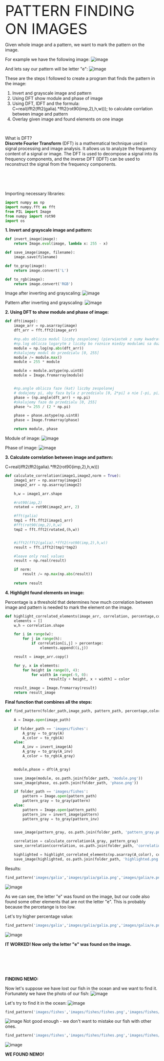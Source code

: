 <font size="12">
PATTERN FINDING ON IMAGES
</font>

<br>

Given whole image and a pattern, we want to mark the pattern on the image.

For example we have the following image:
![image](images/galia/galia.png)

And lets say our pattern will be letter "e":
![image](images/galia/e.png)



These are the steps I followed to create a program that finds the pattern in the image:
<ol>
<li>Invert and grayscale image and pattern</li>
<li>Using DFT show module and phase of image</li>
<li>Using DFT, IDFT and the formula: C=real(ifft2(fft2(galia).*fft2(rot90(imp,2),h,w))); to calculate corrlation between image and pattern</li>
<li>Overlay given image and found elements on one image</li>
</ol> 


<br>

What is DFT?
<br>
__Discrete Fourier Transform__ (DFT) is a mathematical technique used in signal processing and image analysis. It allows us to analyze the frequency content of a signal or image. The DFT is used to decompose a signal into its frequency components, and the inverse DFT (IDFT) can be used to reconstruct the signal from the frequency components.

<br>
<br>
<br>

Importing necessary libraries:
```python
import numpy as np
import numpy.fft as fft
from PIL import Image
from numpy import rot90
import os
```


__1. Invert and grayscale image and pattern:__

```python
def invert_image(image):
    return Image.eval(image, lambda x: 255 - x)

def save_image(image, filename):
    image.save(filename)

def to_gray(image):
    return image.convert('L')

def to_rgb(image):
    return image.convert('RGB')
```
Image after inverting and grayscaling:
![image](images/galia/galia_gray.png)

Pattern after inverting and grayscaling:
![image](images/galia/pattern_gray.png)



__2. Using DFT to show module and phase of image:__

```python
def dft(image):
    image_arr = np.asarray(image)
    dft_arr = fft.fft2(image_arr)

    #np.abs oblicza modul liczby zespolonej (pierwiastek z sumy kwadratow czesci rzeczywistej i urojonej)
    #np.log oblicza logarytm z liczby bo roznice miedzy modulami sa duze
    module = np.log(np.abs(dft_arr))
    #skalujemy modul do przedzialu [0, 255]
    module /= module.max()
    module = 255 * module

    module = module.astype(np.uint8)
    module = Image.fromarray(module)


    #np.angle oblicza faze (kat) liczby zespolonej
    # dodajemy pi, aby faza byla z przedzialu [0, 2*pi] a nie [-pi, pi]
    phase = (np.angle(dft_arr) + np.pi)
    #skalujemy faze do przedzialu [0, 255]
    phase *= 255 / (2 * np.pi)

    phase = phase.astype(np.uint8)
    phase = Image.fromarray(phase)

    return module, phase
```

Module of image:
![image](images/galia/module.png)

Phase of image:
![image](images/galia/phase.png)

__3. Calculate correlation between image and pattern:__

C=real(ifft2(fft2(galia).*fft2(rot90(imp,2),h,w)))

```python
def calculate_correlation(image1,image2,norm = True):
    image1_arr = np.asarray(image1)
    image2_arr = np.asarray(image2)

    h,w = image1_arr.shape

    #rot90(imp,2)
    rotated = rot90(image2_arr, 2)

    #fft(galia)
    tmp1 = fft.fft2(image1_arr)
    #fft(rot90(imp,2),h,w)
    tmp2 = fft.fft2(rotated,(h,w))


    #ifft2(fft2(galia).*fft2(rot90(imp,2),h,w))
    result = fft.ifft2(tmp1*tmp2)

    #leave only real values
    result = np.real(result)

    if norm:
        result /= np.max(np.abs(result))
    
    return result
```

__4. Highlight found elements on image:__


Percentage is a threshold that determines how much correlation between image and pattern is needed to mark the element on the image.

```python
def highlight_correlated_elements(image_arr, correlation, percentage,color):
    elements = []
    w,h = correlation.shape

    for i in range(w):
        for j in range(h):
            if correlation[i,j] > percentage:
                elements.append((i,j))

    result = image_arr.copy()

    for y, x in elements:
        for height in range(0, 4):
            for width in range(-9, 0):
                    result[y + height, x + width] = color

    result_image = Image.fromarray(result)
    return result_image
```

__Final function that combines all the steps:__

```python
def find_pattern(folder_path,image_path, pattern_path, percentage,color):

    A = Image.open(image_path)

    if folder_path == 'images/fishes':
        A_gray = to_gray(A)
        A_color = to_rgb(A)
    else:
        A_inv = invert_image(A)
        A_gray = to_gray(A_inv)
        A_color = to_rgb(A_gray)
        

    module,phase = dft(A_gray)    

    save_image(module, os.path.join(folder_path, 'module.png'))
    save_image(phase, os.path.join(folder_path, 'phase.png'))

    if folder_path == 'images/fishes':
        pattern = Image.open(pattern_path)
        pattern_gray = to_gray(pattern)
    else:
        pattern = Image.open(pattern_path)
        pattern_inv = invert_image(pattern)
        pattern_gray = to_gray(pattern_inv)
        

    save_image(pattern_gray, os.path.join(folder_path, 'pattern_gray.png'))

    correlation = calculate_correlation(A_gray, pattern_gray)
    save_correlation(correlation, os.path.join(folder_path, 'correlation.png'))

    highlighted = highlight_correlated_elements(np.asarray(A_color), correlation,percentage,color)
    save_image(highlighted, os.path.join(folder_path, 'highlighted.png'))
```

Results:
```python
find_pattern('images/galia','images/galia/galia.png','images/galia/e.png',0.80,RED)
```

![image](images/galia/highlighted1.png)

As we can see, the letter "e" was found on the image, but our code also found some other elements that are not the letter "e". This is probably because the percetange is too low.

Let's try higher percentage value:
```python
find_pattern('images/galia','images/galia/galia.png','images/galia/e.png',0.95,RED)
```

![image](images/galia/highlighted2.png)

__IT WORKED! Now only the letter "e" was found on the image.__

<br>
<br>
<br>
<br>

__FINDING NEMO:__

Now let's suppose we have lost our fish in the ocean and we want to find it. 
Fortunately we have the photo of our fish:
![image](images/fishes/fish1_color.png)

Let's try to find it in the ocean:
![image](images/fishes/fishes.png)

```python
find_pattern('images/fishes','images/fishes/fishes.png','images/fishes/fish1_color.png',0.7,RED)
```
![image](images/fishes/highlighted1.png)
Not good enough - we don't want to mistake our fish with other ones.
```python
find_pattern('images/fishes','images/fishes/fishes.png','images/fishes/fish1_color.png',0.95,RED)
```
![image](images/fishes/highlighted2.png)

__WE FOUND NEMO!__
